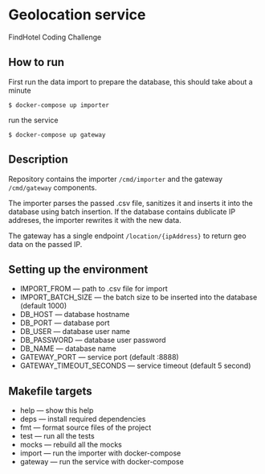 # Geolocation service

FindHotel Coding Challenge

## How to run

First run the data import to prepare the database, this should take about a minute

`$ docker-compose up importer`

run the service

`$ docker-compose up gateway`

## Description

Repository contains the importer `/cmd/importer` and the gateway `/cmd/gateway` components.

The importer parses the passed .csv file, sanitizes it and inserts it into the database using batch insertion. If the database contains dublicate IP addreses, the importer rewrites it with the new data.

The gateway has a single endpoint `/location/{ipAddress}` to return geo data on the passed IP.

## Setting up the environment

- IMPORT_FROM — path to .csv file for import
- IMPORT_BATCH_SIZE — the batch size to be inserted into the database (default 1000)
- DB_HOST — database hostname
- DB_PORT — database port
- DB_USER — database user name
- DB_PASSWORD — database user password
- DB_NAME — database name
- GATEWAY_PORT — service port (default :8888)
- GATEWAY_TIMEOUT_SECONDS — service timeout (default 5 second)

## Makefile targets

- help — show this help
- deps — install required dependencies
- fmt — format source files of the project
- test — run all the tests
- mocks — rebuild all the mocks
- import — run the importer with docker-compose
- gateway — run the service with docker-compose
